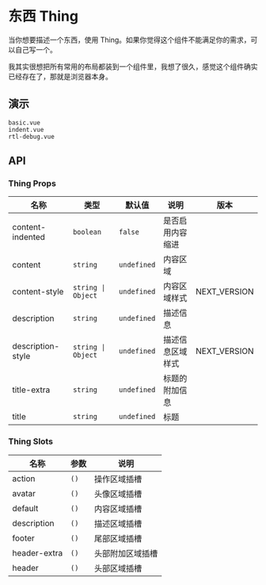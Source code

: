 # 东西 Thing

当你想要描述一个东西，使用 Thing。如果你觉得这个组件不能满足你的需求，可以自己写一个。

我其实很想把所有常用的布局都装到一个组件里，我想了很久，感觉这个组件确实已经存在了，那就是浏览器本身。

## 演示

```demo
basic.vue
indent.vue
rtl-debug.vue
```

## API

### Thing Props

| 名称 | 类型 | 默认值 | 说明 | 版本 |
| --- | --- | --- | --- | --- |
| content-indented | `boolean` | `false` | 是否启用内容缩进 |  |
| content | `string` | `undefined` | 内容区域 |  |
| content-style | `string \| Object` | `undefined` | 内容区域样式 | NEXT_VERSION |
| description | `string` | `undefined` | 描述信息 |  |
| description-style | `string \| Object` | `undefined` | 描述信息区域样式 | NEXT_VERSION |
| title-extra | `string` | `undefined` | 标题的附加信息 |  |
| title | `string` | `undefined` | 标题 |  |

### Thing Slots

| 名称         | 参数 | 说明             |
| ------------ | ---- | ---------------- |
| action       | `()` | 操作区域插槽     |
| avatar       | `()` | 头像区域插槽     |
| default      | `()` | 内容区域插槽     |
| description  | `()` | 描述区域插槽     |
| footer       | `()` | 尾部区域插槽     |
| header-extra | `()` | 头部附加区域插槽 |
| header       | `()` | 头部区域插槽     |
